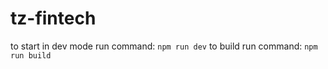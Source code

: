 # tz-fintech

to start in dev mode run command: `npm run dev`
to build  run command: `npm run build`
